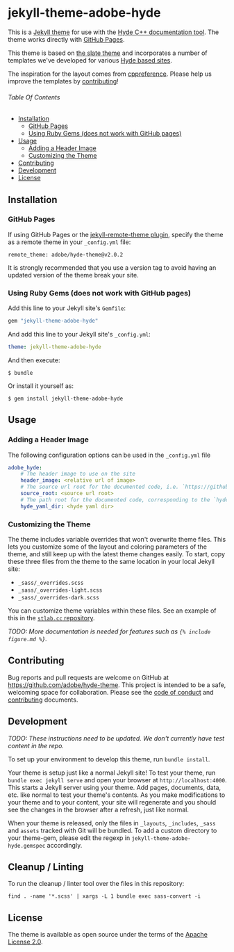 # jekyll-theme-adobe-hyde

This is a [Jekyll theme](https://jekyllrb.com/docs/themes/) for use with the [Hyde C++ documentation tool](https://github.com/adobe/hyde). The theme works directly with [GitHub Pages](https://pages.github.com/).

This theme is based on [the slate theme](jekyll-theme-slate) and incorporates a number of templates we've developed for various [Hyde based sites](http://stlab.cc/libraries/stlab2Fcopy_on_write.hpp/copy_on_write3CT3E/).

The inspiration for the layout comes from [cppreference](https://en.cppreference.com/w/cpp/string/basic_string). Please help us improve the templates by [contributing](#contributing)!

###### Table Of Contents

<!-- TOC depthFrom:2 depthTo:5 withLinks:1 updateOnSave:1 orderedList:0 -->

- [Installation](#installation)
	- [GitHub Pages](#github-pages)
	- [Using Ruby Gems (does not work with GitHub pages)](#using-ruby-gems-does-not-work-with-github-pages)
- [Usage](#usage)
	- [Adding a Header Image](#adding-a-header-image)
	- [Customizing the Theme](#customizing-the-theme)
- [Contributing](#contributing)
- [Development](#development)
- [License](#license)

<!-- /TOC -->

## Installation

### GitHub Pages

If using GitHub Pages or the [jekyll-remote-theme plugin](https://github.com/benbalter/jekyll-remote-theme), specify the theme as a remote theme in your `_config.yml` file:

```
remote_theme: adobe/hyde-theme@v2.0.2
```

It is strongly recommended that you use a version tag to avoid having an updated version of the theme break your site.

### Using Ruby Gems (does not work with GitHub pages)

Add this line to your Jekyll site's `Gemfile`:

```ruby
gem "jekyll-theme-adobe-hyde"
```

And add this line to your Jekyll site's `_config.yml`:

```yaml
theme: jekyll-theme-adobe-hyde
```

And then execute:

    $ bundle

Or install it yourself as:

    $ gem install jekyll-theme-adobe-hyde

## Usage

### Adding a Header Image

The following configuration options can be used in the `_config.yml` file

```yaml
adobe_hyde:
    # The header image to use on the site
    header_image: <relative url of image>
    # The source url root for the documented code, i.e. `https://github.com/<org>/<repo>/blob/main`
    source_root: <source url root>
    # The path root for the documented code, corresponding to the `hyde --hyde-yaml-dir=` option, i.e. `/includes` if `hyde --hyde-yaml-dir=./includes`
    hyde_yaml_dir: <hyde yaml dir>
```

### Customizing the Theme

The theme includes variable overrides that won't overwrite theme files. This lets you customize some of the layout and coloring parameters of the theme, and still keep up with the latest theme changes easily. To start, copy these three files from the theme to the same location in your local Jekyll site:

  - `_sass/_overrides.scss`
  - `_sass/_overrides-light.scss`
  - `_sass/_overrides-dark.scss`

You can customize theme variables within these files. See an example of this in the [`stlab.cc` repository](https://github.com/stlab/stlab.github.io/tree/master/_sass).

_TODO: More documentation is needed for features such as `{% include figure.md %}`._

## Contributing

Bug reports and pull requests are welcome on GitHub at https://github.com/adobe/hyde-theme. This project is intended to be a safe, welcoming space for collaboration. Please see the [code of conduct](./CODE_OF_CONDUCT.md) and [contributing](./.github/CONTRIBUTING.md) documents.

## Development

_TODO: These instructions need to be updated. We don't currently have test content in the repo._

To set up your environment to develop this theme, run `bundle install`.

Your theme is setup just like a normal Jekyll site! To test your theme, run `bundle exec jekyll serve` and open your browser at `http://localhost:4000`. This starts a Jekyll server using your theme. Add pages, documents, data, etc. like normal to test your theme's contents. As you make modifications to your theme and to your content, your site will regenerate and you should see the changes in the browser after a refresh, just like normal.

When your theme is released, only the files in `_layouts`, `_includes`, `_sass` and `assets` tracked with Git will be bundled.
To add a custom directory to your theme-gem, please edit the regexp in `jekyll-theme-adobe-hyde.gemspec` accordingly.

## Cleanup / Linting

To run the cleanup / linter tool over the files in this repository:

    find . -name '*.scss' | xargs -L 1 bundle exec sass-convert -i

## License

The theme is available as open source under the terms of the [Apache License 2.0](./LICENSE.txt).
